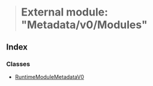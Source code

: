 > # External module: "Metadata/v0/Modules"

## Index

### Classes

* [RuntimeModuleMetadataV0](../classes/_metadata_v0_modules_.runtimemodulemetadatav0.md)